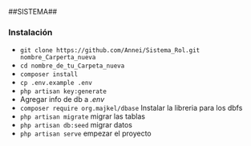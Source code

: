 ##SISTEMA##
### Instalación ###

* `git clone https://github.com/Annei/Sistema_Rol.git nombre_Carperta_nueva`
* `cd nombre_de_tu_Carpeta_nueva`
* `composer install`
* `cp .env.example .env`
* `php artisan key:generate`
*  Agregar info de db a *.env*
* `composer require org.majkel/dbase` Instalar la libreria para los dbfs
* `php artisan migrate` migrar las tablas
* `php artisan db:seed` migrar datos
* `php artisan serve` empezar el proyecto
